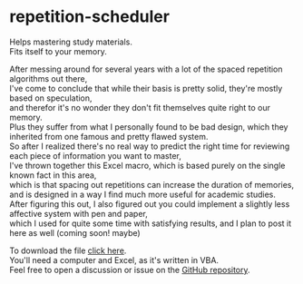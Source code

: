 # repetition-scheduler
Helps mastering study materials.<br>
Fits itself to your memory.

After messing around for several years with a lot of the spaced repetition algorithms out there,<br>
I've come to conclude that while their basis is pretty solid, they're mostly based on speculation,<br>
and therefor it's no wonder they don't fit themselves quite right to our memory.<br>
Plus they suffer from what I personally found to be bad design, which they inherited from one famous and pretty flawed system.<br>
So after I realized there's no real way to predict the right time for reviewing each piece of information you want to master, <br>
I've thrown together this Excel macro, which is based purely on the single known fact in this area,  
which is that spacing out repetitions can increase the duration of memories,<br>
and is designed in a way I find much more useful for academic studies.<br>
After figuring this out, I also figured out you could implement a slightly less affective system with pen and paper,<br>
which I used for quite some time with satisfying results, and I plan to post it here as well (coming soon! maybe)

To download the file [click here](https://github.com/ayfal/repetition-scheduler/raw/main/repetition-scheduler.xlsm).  
You'll need a computer and Excel, as it's written in VBA.  
Feel free to open a discussion or issue on the [GitHub repository](https://github.com/ayfal/repetition-scheduler).
